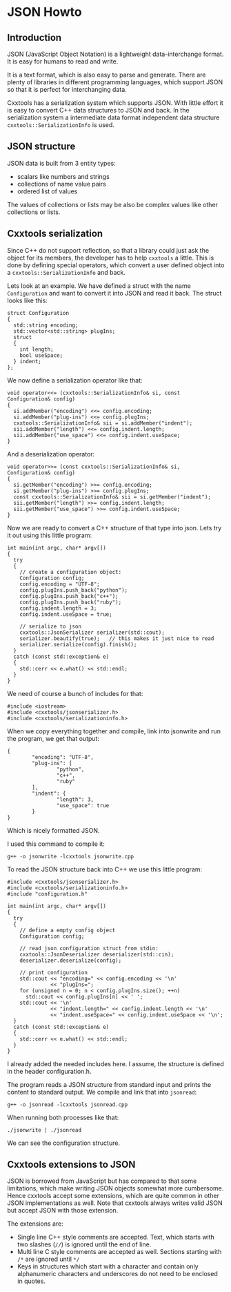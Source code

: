 JSON Howto
==========

Introduction
------------

JSON (JavaScript Object Notation) is a lightweight data-interchange format. It is
easy for humans to read and write.

It is a text format, which is also easy to parse and generate. There are plenty
of libraries in different programming languages, which support JSON so that it
is perfect for interchanging data.

Cxxtools has a serialization system which supports JSON. With little effort it
is easy to convert C++ data structures to JSON and back. In the serialization
system a intermediate data format independent data structure
`cxxtools::SerializationInfo` is used.

JSON structure
--------------

JSON data is built from 3 entity types:
 * scalars like numbers and strings
 * collections of name value pairs
 * ordered list of values

The values of collections or lists may be also be complex values like other
collections or lists.

Cxxtools serialization
----------------------

Since C++ do not support reflection, so that a library could just ask the object
for its members, the developer has to help `cxxtools` a little. This is done by
defining special operators, which convert a user defined object into a
`cxxtools::SerializationInfo` and back.

Lets look at an example. We have defined a struct with the name `Configuration`
and want to convert it into JSON and read it back. The struct looks like this:

    struct Configuration
    {
      std::string encoding;
      std::vector<std::string> plugIns;
      struct
      {
        int length;
        bool useSpace;
      } indent;
    };

We now define a serialization operator like that:

    void operator<<= (cxxtools::SerializationInfo& si, const Configuration& config)
    {
      si.addMember("encoding") <<= config.encoding;
      si.addMember("plug-ins") <<= config.plugIns;
      cxxtools::SerializationInfo& sii = si.addMember("indent");
      sii.addMember("length") <<= config.indent.length;
      sii.addMember("use_space") <<= config.indent.useSpace;
    }

And a deserialization operator:

    void operator>>= (const cxxtools::SerializationInfo& si, Configuration& config)
    {
      si.getMember("encoding") >>= config.encoding;
      si.getMember("plug-ins") >>= config.plugIns;
      const cxxtools::SerializationInfo& sii = si.getMember("indent");
      sii.getMember("length") >>= config.indent.length;
      sii.getMember("use_space") >>= config.indent.useSpace;
    }

Now we are ready to convert a C++ structure of that type into json. Lets try it
out using this little program:

    int main(int argc, char* argv[])
    {
      try
      {
        // create a configuration object:
        Configuration config;
        config.encoding = "UTF-8";
        config.plugIns.push_back("python");
        config.plugIns.push_back("c++");
        config.plugIns.push_back("ruby");
        config.indent.length = 3;
        config.indent.useSpace = true;

        // serialize to json
        cxxtools::JsonSerializer serializer(std::cout);
        serializer.beautify(true);   // this makes it just nice to read
        serializer.serialize(config).finish();
      }
      catch (const std::exception& e)
      {
        std::cerr << e.what() << std::endl;
      }
    }

We need of course a bunch of includes for that:

    #include <iostream>
    #include <cxxtools/jsonserializer.h>
    #include <cxxtools/serializationinfo.h>

When we copy everything together and compile, link into jsonwrite and run the
program, we get that output:

    {
            "encoding": "UTF-8",
            "plug-ins": [
                    "python",
                    "c++",
                    "ruby"
            ],
            "indent": {
                    "length": 3,
                    "use_space": true
            }
    }

Which is nicely formatted JSON.

I used this command to compile it:

    g++ -o jsonwrite -lcxxtools jsonwrite.cpp

To read the JSON structure back into C++ we use this little program:

    #include <cxxtools/jsonserializer.h>
    #include <cxxtools/serializationinfo.h>
    #include "configuration.h"

    int main(int argc, char* argv[])
    {
      try
      {
        // define a empty config object
        Configuration config;

        // read json configuration struct from stdin:
        cxxtools::JsonDeserializer deserializer(std::cin);
        deserializer.deserialize(config);

        // print configuration
        std::cout << "encoding=" << config.encoding << '\n'
                  << "plugIns=";
        for (unsigned n = 0; n < config.plugIns.size(); ++n)
          std::cout << config.plugIns[n] << ' ';
        std::cout << '\n'
                  << "indent.length=" << config.indent.length << '\n'
                  << "indent.useSpace=" << config.indent.useSpace << '\n';
      }
      catch (const std::exception& e)
      {
        std::cerr << e.what() << std::endl;
      }
    }

I already added the needed includes here. I assume, the structure is defined in
the header configuration.h.

The program reads a JSON structure from standard input and prints the content to
standard output. We compile and link that into `jsonread`:

    g++ -o jsonread -lcxxtools jsonread.cpp

When running both processes like that:

    ./jsonwrite | ./jsonread

We can see the configuration structure.

Cxxtools extensions to JSON
---------------------------

JSON is borrowed from JavaScript but has compared to that some limitations,
which make writing JSON objects somewhat more cumbersome. Hence cxxtools accept
some extensions, which are quite common in other JSON implementations as well.
Note that cxxtools always writes valid JSON but accept JSON with those
extension.

The extensions are:

 * Single line C++ style comments are accepted. Text, which starts with two
   slashes (`//`) is ignored until the end of line.
 * Multi line C style comments are accepted as well. Sections starting with `/*`
   are ignored until `*/`
 * Keys in structures which start with a character and contain only alphanumeric
   characters and underscores do not need to be enclosed in quotes.

